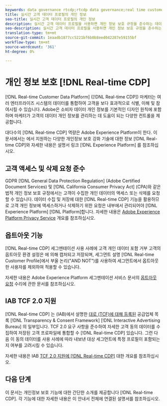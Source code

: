 ```yaml
---
keywords: data governance rtcdp;rtcdp data governance;real time customer data profile data governance;privacy rtcdp;rtcdp privacy
title: 실시간 고객 데이터 프로필의 개인 정보
seo-title: 실시간 고객 데이터 프로필의 개인 정보
description: 실시간 고객 데이터 프로필을 사용하면 개인 정보 보호 규정을 준수하는 데이터 운영을 간소화할 수 있습니다.
seo-description: 실시간 고객 데이터 프로필을 사용하면 개인 정보 보호 규정을 준수하는 데이터 운영을 간소화할 수 있습니다.
translation-type: tm+mt
source-git-commit: 1eaadb1877cc5221bf6b0b8eed042287e59155bf
workflow-type: tm+mt
source-wordcount: '361'
ht-degree: 0%

---
```



# 개인 정보 보호 [!DNL Real-time CDP]

[!DNL Real-time Customer Data Platform] ([!DNL Real-time CDP]) 마케터는 여러 엔터프라이즈 시스템의 데이터를 통합하여 고객을 보다 효과적으로 식별, 이해 및 참여시킬 수 있습니다. Adobe은 소비자 데이터 개인 정보를 기본적인 디자인 원칙에 포함하며 마케터가 고객의 데이터 개인 정보를 관리하는 데 도움이 되는 다양한 컨트롤을 제공합니다.

대다수의 [!DNL Real-time CDP] 역량은 Adobe Experience Platform이 한다. 이 문서에서는 에서 지원하는 다양한 개인정보 보호 강화 기술에 대한 정보 [!DNL Real-time CDP]와 자세한 내용은 설명서 링크 [!DNL Experience Platform] 를 참조하십시오.

## 고객 액세스 및 삭제 요청 준수

GDPR [!DNL General Data Protection Regulation] (Adobe Certified Document Services) 및 [!DNL California Consumer Privacy Act] (CPA)와 같은 법적 개인 정보 보호 규정에서는 고객이 수집한 개인 데이터의 액세스 또는 삭제를 요청할 수 있습니다. 데이터 수집 및 저장에 대한 [!DNL Real-time CDP] 기능을 활용하므로 고객 개인 정보에 액세스하거나 삭제하기 위한 요청은 내부에서 관리되어야 [!DNL Experience Platform] [!DNL Platform]합니다. 자세한 내용은 [Adobe Experience Platform Privacy Service](../../privacy-service/home.md) 개요를 참조하십시오.

## 옵트아웃 기능

[!DNL Real-time CDP] 세그멘테이션 사용 사례에 고객 개인 데이터 포함 거부 고객의 옵트아웃 환경 설정은 에 의해 캡처되고 저장되며, 세그먼트 설명 [!DNL Real-time Customer Profile]에서 부울 논리(&quot;AND NOT&quot;)를 사용하여 세그먼트에서 옵트아웃한 사용자를 제외하여 적용할 수 있습니다.

자세한 내용은 Adobe Experience Platform 세그멘테이션 서비스 문서의 [옵트아웃 요청](../../segmentation/honoring-opt-outs.md) 수리에 관한 문서를 참조하십시오.

## IAB TCF 2.0 지원

[!DNL Real-time CDP] 는 (IAB)에서 설명한 [대로 (TCF)에 대해 등록된](https://iabeurope.eu/vendor-list-tcf-v2-0/) 공급업체 목록 [!DNL Transparency & Consent Framework] [!DNL Interactive Advertising Bureau] 의 일부입니다. TCF 2.0 요구 사항을 준수하여 자세한 고객 동의 데이터를 수집하여 저장된 고객 프로파일에 통합할 수 [!DNL Real-time CDP] 있습니다. 그런 다음 이 동의 데이터를 사용 사례에 따라 내보낸 대상 세그먼트에 특정 프로필이 포함되는지 여부를 고려시킬 수 있습니다.

자세한 내용은 IAB [TCF 2.0 지원에 [!DNL Real-time CDP]](./iab/overview.md) 대한 개요를 참조하십시오.

## 다음 단계

이 문서는 개인정보 보호 기능에 대한 간단한 소개를 제공합니다 [!DNL Real-time CDP]. 각 기능에 대한 자세한 내용은 이 안내서 전체에 연결된 설명서를 참조하십시오.